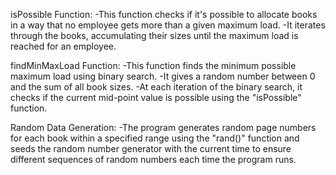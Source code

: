 isPossible Function:
-This function checks if it's possible to allocate books in a way that no employee gets more than a given maximum load.
-It iterates through the books, accumulating their sizes until the maximum load is reached for an employee.

findMinMaxLoad Function:
-This function finds the minimum possible maximum load using binary search.
-It gives a random number between 0 and the sum of all book sizes.
-At each iteration of the binary search, it checks if the current mid-point value is possible using the "isPossible" function.

Random Data Generation:
-The program generates random page numbers for each book within a specified range using the "rand()" function and seeds the random number generator with the current time to ensure different sequences of random numbers each time the program runs.

